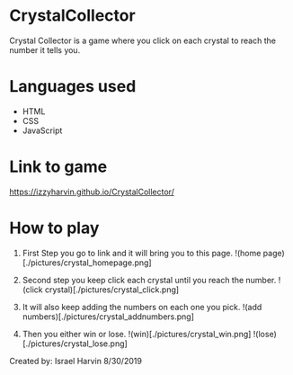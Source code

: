 # CrystalCollector

Crystal Collector is a game where you click on each crystal to reach the number it tells you.

# Languages used

- HTML
- CSS
- JavaScript

# Link to game

https://izzyharvin.github.io/CrystalCollector/

# How to play

1. First Step you go to link and it will bring you to this page.
!(home page)[./pictures/crystal_homepage.png]

2. Second step you keep click each crystal until you reach the number.
!(click crystal)[./pictures/crystal_click.png]

3. It will also keep adding the numbers on each one you pick.
!(add numbers)[./pictures/crystal_addnumbers.png]

4. Then you either win or lose.
!(win)[./pictures/crystal_win.png]
!(lose)[./pictures/crystal_lose.png]

Created by:
Israel Harvin 8/30/2019